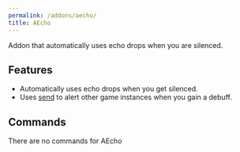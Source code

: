```yaml
---
permalink: /addons/aecho/
title: AEcho
---
```


Addon that automatically uses echo drops when you are silenced.

## Features

* Automatically uses echo drops when you get silenced.
* Uses [send](send) to alert other game instances when you gain a debuff.

## Commands

There are no commands for AEcho